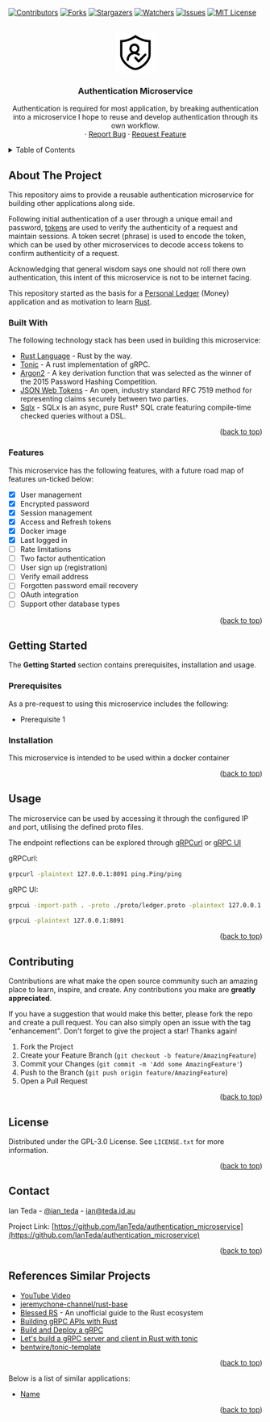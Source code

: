 <!-- Improved compatibility of back to top link -->
<a name="readme-top"></a>

[![Contributors][contributors-shield]][contributors-url]
[![Forks][forks-shield]][forks-url]
[![Stargazers][stars-shield]][stars-url]
[![Watchers][watchers-shield]][watchers-url]
[![Issues][issues-shield]][issues-url]
[![MIT License][license-shield]][license-url]

<!-- PROJECT HEADER -->
<br />
<div align="center">
    <a href="https://github.com/IanTeda/authentication_microservice">
        <!--suppress CheckImageSize -->
<img src="docs/images/logo.png" alt="Logo" height="80">
    </a>
    <h3 align="center">Authentication Microservice</h3>
    <p align="center">
        Authentication is required for most application, by breaking authentication into a microservice I hope to reuse and develop authentication through its own workflow.
    <br />
    ·
    <a href="https://ianteda.github.io/authentication_microservice/issues">Report Bug</a>
    ·
    <a href="https://ianteda.github.io/authentication_microservice/issues">Request Feature</a>
  </p>
</div>

<!-- TABLE OF CONTENTS -->
<details>
  <summary>Table of Contents</summary>
  <ol>
    <li>
      <a href="#about-the-project">About The Project</a>
      <ul>
        <li><a href="#built-with">Built With</a></li>
        <li><a href="#features">Features</a></li>
      </ul>
    </li>
    <li>
      <a href="#getting-started">Getting Started</a>
      <ul>
        <li><a href="#prerequisites">Prerequisites</a></li>
        <li><a href="#installation">Installation</a></li>
      </ul>
    </li>
    <li><a href="#usage">Usage</a></li>
    <li><a href="#roadmap">Roadmap</a></li>
    <li><a href="#contributing">Contributing</a></li>
    <li><a href="#license">License</a></li>
    <li><a href="#contact">Contact</a></li>
    <li><a href="#references">References & Similar Projects</a></li>
  </ol>
</details>


<!-- ABOUT THE PROJECT -->

## About The Project

This repository aims to provide a reusable authentication microservice for building other applications along side.

Following initial authentication of a user through a unique email and password, [tokens](https://jwt.io/) are used to
verify the authenticity of a request and maintain sessions. A token secret (phrase) is used to encode the token, which
can be used by other microservices to decode access tokens to confirm authenticity of a request.

Acknowledging that general wisdom says one should not roll there own authentication, this intent of this microservice is
not to be internet facing.

This repository started as the basis for a [Personal Ledger](https://github.com/IanTeda/personal_ledger) (Money)
application and as motivation to learn [Rust](https://www.rust-lang.org/).


<!-- PROJECT IS BUILT WITH -->

### Built With

The following technology stack has been used in building this microservice:

* [Rust Language](https://www.rust-lang.org/) - Rust by the way.
* [Tonic](https://github.com/hyperium/tonic) - A rust implementation of gRPC.
* [Argon2](https://en.wikipedia.org/wiki/Argon2) - A key derivation function that was selected as the winner of the 2015
  Password Hashing Competition.
* [JSON Web Tokens](https://jwt.io/) - An open, industry standard RFC 7519 method for representing claims securely
  between two parties.
* [Sqlx](https://github.com/launchbadge/sqlx) - SQLx is an async, pure Rust† SQL crate featuring compile-time checked
  queries without a DSL.

<p align="right">(<a href="#readme-top">back to top</a>)</p>

<!-- PROJECT FEATURES CURRENT AND FUTURE -->

### Features

This microservice has the following features, with a future road map of features un-ticked below:

- [x] User management
- [x] Encrypted password
- [x] Session management
- [x] Access and Refresh tokens
- [X] Docker image
- [X] Last logged in
- [ ] Rate limitations
- [ ] Two factor authentication
- [ ] User sign up (registration)
- [ ] Verify email address
- [ ] Forgotten password email recovery
- [ ] OAuth integration
- [ ] Support other database types

<p align="right">(<a href="#readme-top">back to top</a>)</p>

<!-- GETTING STARTED -->

## Getting Started

The **Getting Started** section contains prerequisites, installation and usage.

### Prerequisites

As a pre-request to using this microservice includes the following:

* Prerequisite 1

### Installation

This microservice is intended to be used within a docker container


<p align="right">(<a href="#readme-top">back to top</a>)</p>

<!-- USAGE -->

## Usage

The microservice can be used by accessing it through the configured IP and port, utilising the defined proto files.

The endpoint reflections can be explored through [gRPCurl](https://github.com/fullstorydev/grpcurl)
or [gRPC UI](https://github.com/fullstorydev/grpcui)

gRPCurl:

```zsh
grpcurl -plaintext 127.0.0.1:8091 ping.Ping/ping
```

gRPC UI:

```zsh
grpcui -import-path . -proto ./proto/ledger.proto -plaintext 127.0.0.1:8091
```

```zsh
grpcui -plaintext 127.0.0.1:8091
```

<p align="right">(<a href="#readme-top">back to top</a>)</p>

<!-- CONTRIBUTING -->

## Contributing

Contributions are what make the open source community such an amazing place to learn, inspire, and create. Any
contributions you make are **greatly appreciated**.

If you have a suggestion that would make this better, please fork the repo and create a pull request. You can also
simply open an issue with the tag "enhancement".
Don't forget to give the project a star! Thanks again!

1. Fork the Project
2. Create your Feature Branch (`git checkout -b feature/AmazingFeature`)
3. Commit your Changes (`git commit -m 'Add some AmazingFeature'`)
4. Push to the Branch (`git push origin feature/AmazingFeature`)
5. Open a Pull Request

<p align="right">(<a href="#readme-top">back to top</a>)</p>


<!-- LICENSE -->

## License

Distributed under the GPL-3.0 License. See `LICENSE.txt` for more information.

<p align="right">(<a href="#readme-top">back to top</a>)</p>


<!-- CONTACT -->

## Contact

Ian Teda - [@ian_teda](https://twitter.com/ian_teda) - [ian@teda.id.au](mailto:ian@teda.id.au)

Project
Link: [https://github.com/IanTeda/authentication_microservice](https://github.com/IanTeda/authentication_microservice)

<p align="right">(<a href="#readme-top">back to top</a>)</p>

<!-- REFERENCES -->

## References  Similar Projects

* [YouTube Video](https://www.youtube.com/watch?v=oxx7MmN4Ib0&list=PL7r-PXl6ZPcCIOFaL7nVHXZvBmHNhrh_Q)
* [jeremychone-channel/rust-base](https://github.com/jeremychone-channel/rust-base)
* [Blessed RS](https://blessed.rs/crates) - An unofficial guide to the Rust ecosystem
* [Building gRPC APIs with Rust](https://konghq.com/blog/engineering/building-grpc-apis-with-rust)
* [Build and Deploy a gRPC](https://www.koyeb.com/tutorials/build-and-deploy-a-grpc-web-app-using-rust-tonic-and-react)
* [Let's build a gRPC server and client in Rust with tonic](https://www.thorsten-hans.com/grpc-services-in-rust-with-tonic/)
* [bentwire/tonic-template](https://github.com/bentwire/tonic-template/blob/dubplate/build.rs)

<p align="right">(<a href="#readme-top">back to top</a>)</p>


Below is a list of similar applications:

* [Name](#)

<p align="right">(<a href="#readme-top">back to top</a>)</p>

<!-- MARKDOWN LINKS & IMAGES -->
<!-- https://www.markdownguide.org/basic-syntax/#reference-style-links -->

[contributors-shield]: https://img.shields.io/github/contributors/IanTeda/authentication_microservice.svg?style=for-the-badge

[contributors-url]: https://github.com/IanTeda/authentication_microservice/graphs/contributors

[forks-shield]: https://img.shields.io/github/forks/IanTeda/authentication_microservice.svg?style=for-the-badge

[forks-url]: https://github.com/IanTeda/authentication_microservice/network/members

[stars-shield]: https://img.shields.io/github/stars/IanTeda/authentication_microservice.svg?style=for-the-badge

[stars-url]: https://github.com/IanTeda/authentication_microservice/stargazers

[issues-shield]: https://img.shields.io/github/issues/IanTeda/authentication_microservice.svg?style=for-the-badge

[issues-url]: https://github.com/IanTeda/authentication_microservice/issues

[license-shield]: https://img.shields.io/github/license/IanTeda/authentication_microservice?style=for-the-badge

[license-url]: https://github.com/IanTeda/authentication_microservice/blob/master/LICENSE.txt

[watchers-url]: https://github.com/IanTeda/authentication_microservice/watchers

[watchers-shield]: https://img.shields.io/github/watchers/IanTeda/authentication_microservice?style=for-the-badge

[product-screenshot]: docs/images/logo.png

